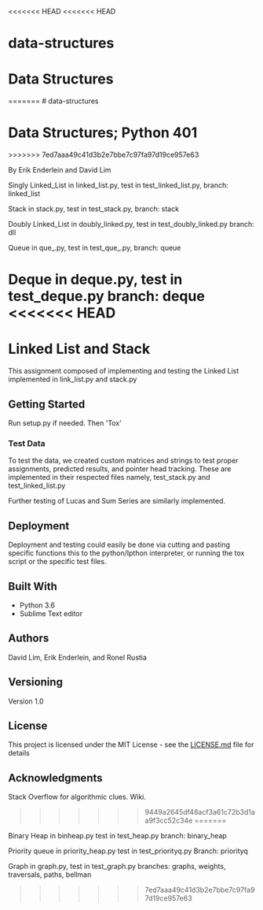 <<<<<<< HEAD
<<<<<<< HEAD
# data-structures

<h1>Data Structures</h2>
=======
# data-structures

<h1>Data Structures; Python 401</h2>
>>>>>>> 7ed7aaa49c41d3b2e7bbe7c97fa97d19ce957e63

By Erik Enderlein and David Lim

Singly Linked_List in linked_list.py, test in test_linked_list.py,
branch: linked_list

Stack in stack.py, test in test_stack.py,
branch: stack

Doubly Linked_List in doubly_linked.py, test in test_doubly_linked.py
branch: dll

Queue in que_.py, test in test_que_.py,
branch: queue

Deque in deque.py, test in test_deque.py
branch: deque
<<<<<<< HEAD
=======
# Linked List and Stack

This assignment composed of implementing and testing the Linked List implemented in link_list.py and stack.py

## Getting Started

Run setup.py if needed. Then 'Tox'

### Test Data

To test the data, we created custom matrices and strings to test proper assignments, predicted results, and pointer head tracking. These are implemented in their respected files namely, test_stack.py and test_linked_list.py

Further testing of Lucas and Sum Series are similarly implemented.

## Deployment

Deployment and testing could easily be done via cutting and pasting specific functions this to the python/Ipthon interpreter, or running the tox script or the specific test files.

## Built With

* Python 3.6
* Sublime Text editor

## Authors

David Lim, Erik Enderlein, and Ronel Rustia

## Versioning

Version 1.0

## License

This project is licensed under the MIT License - see the [LICENSE.md](LICENSE.md) file for details

## Acknowledgments

Stack Overflow for algorithmic clues.
Wiki.
>>>>>>> 9449a2645df48acf3a61c72b3d1aa9f3cc52c34e
=======

Binary Heap in binheap.py test in test_heap.py
branch: binary_heap

Priority queue in priority_heap.py test in test_priorityq.py
Branch: priorityq

Graph in graph.py, test in test_graph.py
branches: graphs, weights, traversals, paths, bellman
>>>>>>> 7ed7aaa49c41d3b2e7bbe7c97fa97d19ce957e63
